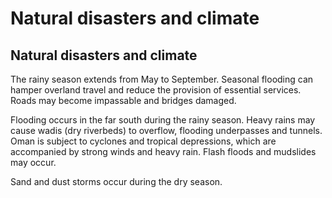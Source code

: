 # Natural disasters and climate

## Natural disasters and climate

The rainy season extends from May to September. Seasonal flooding can hamper overland travel and reduce the provision of essential services. Roads may become impassable and bridges damaged.

Flooding occurs in the far south during the rainy season. Heavy rains may cause wadis (dry riverbeds) to overflow, flooding underpasses and tunnels. Oman is subject to cyclones and tropical depressions, which are accompanied by strong winds and heavy rain. Flash floods and mudslides may occur.

Sand and dust storms occur during the dry season.